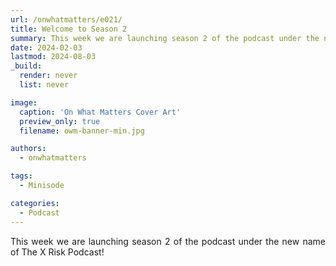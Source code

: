 ```yaml
---
url: /onwhatmatters/e021/
title: Welcome to Season 2
summary: This week we are launching season 2 of the podcast under the new name of The X Risk Podcast!
date: 2024-02-03
lastmod: 2024-08-03
_build:
  render: never
  list: never

image:
  caption: 'On What Matters Cover Art'
  preview_only: true
  filename: owm-banner-min.jpg

authors:
  - onwhatmatters

tags:
  - Minisode

categories: 
  - Podcast
---
```


<div style="text-align: justify">
This week we are launching season 2 of the podcast under the new name of The X Risk Podcast!

<!-- {{< transistor src="" >}} -->
</div>